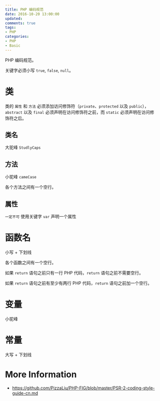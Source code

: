 ```yaml
---
title: PHP 编码规范
date: 2016-10-20 13:00:00
updated:
comments: true
tags:
- PHP
categories:
- PHP
- Basic
---
```


PHP 编码规范。

<!--more-->

关键字必须小写 `true`, `false`, `null`。

# 类

类的 `属性` 和 `方法` 必须添加访问修饰符（`private`、`protected` 以及 `public`）， `abstract` 以及 `final` 必须声明在访问修饰符之前，而 `static` 必须声明在访问修饰符之后。

## 类名

大驼峰 `StudlyCaps`

## 方法

小驼峰 `cameCase`

各个方法之间有一个空行。

## 属性

`一定不可` 使用关键字 `var` 声明一个属性

# 函数名

小写 + 下划线

各个函数之间有一个空行。

如果 `return` 语句之前只有一行 PHP 代码，`return` 语句之前不需要空行。

如果 `return` 语句之前有至少有两行 PHP 代码，`return` 语句之前加一个空行。

# 变量

小驼峰

# 常量

大写 + 下划线

# More Information

* https://github.com/PizzaLiu/PHP-FIG/blob/master/PSR-2-coding-style-guide-cn.md
